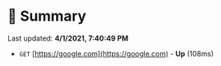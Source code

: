 # 📖 Summary
Last updated: **4/1/2021, 7:40:49 PM**

- `GET` [https://google.com](https://google.com) - **Up** (108ms)
